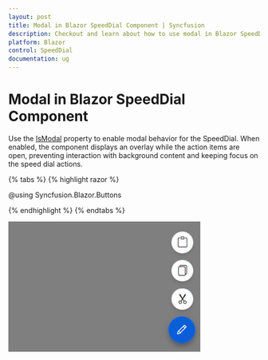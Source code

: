 ```yaml
---
layout: post
title: Modal in Blazor SpeedDial Component | Syncfusion
description: Checkout and learn about how to use modal in Blazor SpeedDial component to add overlay to prevent interaction. 
platform: Blazor
control: SpeedDial
documentation: ug
---
```


# Modal in Blazor SpeedDial Component

Use the [IsModal](https://help.syncfusion.com/cr/blazor/Syncfusion.Blazor.Buttons.SfSpeedDial.html#Syncfusion_Blazor_Buttons_SfSpeedDial_IsModal) property to enable modal behavior for the SpeedDial. When enabled, the component displays an overlay while the action items are open, preventing interaction with background content and keeping focus on the speed dial actions.

{% tabs %}
{% highlight razor %}

@using Syncfusion.Blazor.Buttons

<SfSpeedDial IsModal=true Position="FabPosition.BottomRight" OpenIconCss="e-icons e-edit">
    <SpeedDialItems>
        <SpeedDialItem IconCss="e-icons e-cut"/>
        <SpeedDialItem IconCss="e-icons e-copy"/>
        <SpeedDialItem IconCss="e-icons e-paste"/>
    </SpeedDialItems>
</SfSpeedDial>

{% endhighlight %}
{% endtabs %}

![Blazor SpeedDial with IsModal](./images/Blazor-SpeedDial-ModalProperty.png)